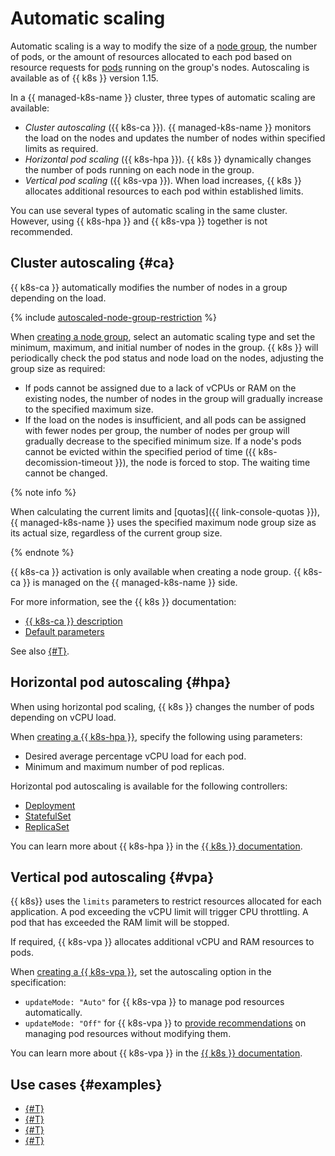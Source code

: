 # Automatic scaling

Automatic scaling is a way to modify the size of a [node group](./index.md#node-group), the number of pods, or the amount of resources allocated to each pod based on resource requests for [pods](./index.md#pod) running on the group's nodes. Autoscaling is available as of {{ k8s }} version 1.15.

In a {{ managed-k8s-name }} cluster, three types of automatic scaling are available:
* _Cluster autoscaling_ ({{ k8s-ca }}). {{ managed-k8s-name }} monitors the load on the nodes and updates the number of nodes within specified limits as required.
* _Horizontal pod scaling_ ({{ k8s-hpa }}). {{ k8s }} dynamically changes the number of pods running on each node in the group.
* _Vertical pod scaling_ ({{ k8s-vpa }}). When load increases, {{ k8s }} allocates additional resources to each pod within established limits.

You can use several types of automatic scaling in the same cluster. However, using {{ k8s-hpa }} and {{ k8s-vpa }} together is not recommended.

## Cluster autoscaling {#ca}

{{ k8s-ca }} automatically modifies the number of nodes in a group depending on the load.

{% include [autoscaled-node-group-restriction](../../_includes/managed-kubernetes/autoscaled-node-group-restriction.md) %}

When [creating a node group](../operations/node-group/node-group-create.md), select an automatic scaling type and set the minimum, maximum, and initial number of nodes in the group. {{ k8s }} will periodically check the pod status and node load on the nodes, adjusting the group size as required:
* If pods cannot be assigned due to a lack of vCPUs or RAM on the existing nodes, the number of nodes in the group will gradually increase to the specified maximum size.
* If the load on the nodes is insufficient, and all pods can be assigned with fewer nodes per group, the number of nodes per group will gradually decrease to the specified minimum size. If a node's pods cannot be evicted within the specified period of time ({{ k8s-decomission-timeout }}), the node is forced to stop. The waiting time cannot be changed.

{% note info %}

When calculating the current limits and [quotas]({{ link-console-quotas }}), {{ managed-k8s-name }} uses the specified maximum node group size as its actual size, regardless of the current group size.

{% endnote %}

{{ k8s-ca }} activation is only available when creating a node group. {{ k8s-ca }} is managed on the {{ managed-k8s-name }} side.

For more information, see the {{ k8s }} documentation:

* [{{ k8s-ca }} description](https://github.com/kubernetes/autoscaler/tree/master/cluster-autoscaler)
* [Default parameters](https://github.com/kubernetes/autoscaler/blob/c6b754c359a8563050933a590f9a5dece823c836/cluster-autoscaler/FAQ.md#what-are-the-parameters-to-ca)

See also [{#T}](../qa/cluster-autoscaler.md).

## Horizontal pod autoscaling {#hpa}

When using horizontal pod scaling, {{ k8s }} changes the number of pods depending on vCPU load.

When [creating a {{ k8s-hpa }}](../operations/autoscale.md#hpa), specify the following using parameters:
* Desired average percentage vCPU load for each pod.
* Minimum and maximum number of pod replicas.

Horizontal pod autoscaling is available for the following controllers:
* [Deployment](https://kubernetes.io/docs/concepts/workloads/controllers/deployment/)
* [StatefulSet](https://kubernetes.io/docs/concepts/workloads/controllers/statefulset/)
* [ReplicaSet](https://kubernetes.io/docs/concepts/workloads/controllers/replicaset/)

You can learn more about {{ k8s-hpa }} in the [{{ k8s }} documentation](https://kubernetes.io/docs/tasks/run-application/horizontal-pod-autoscale/).

## Vertical pod autoscaling {#vpa}

{{ k8s}} uses the `limits` parameters to restrict resources allocated for each application. A pod exceeding the vCPU limit will trigger CPU throttling. A pod that has exceeded the RAM limit will be stopped.

If required, {{ k8s-vpa }} allocates additional vCPU and RAM resources to pods.

When [creating a {{ k8s-vpa }}](../operations/autoscale.md#vpa), set the autoscaling option in the specification:
* `updateMode: "Auto"` for {{ k8s-vpa }} to manage pod resources automatically.
* `updateMode: "Off"` for {{ k8s-vpa }} to [provide recommendations](https://github.com/kubernetes/autoscaler/tree/master/vertical-pod-autoscaler#quick-start) on managing pod resources without modifying them.

You can learn more about {{ k8s-vpa }} in the [{{ k8s }} documentation](https://github.com/kubernetes/autoscaler/tree/master/vertical-pod-autoscaler).

## Use cases {#examples}

* [{#T}](../tutorials/autoscaling.md)
* [{#T}](../tutorials/vpa-autoscaling.md)
* [{#T}](../tutorials/load-testing-grpc-autoscaling.md)
* [{#T}](../tutorials/cert-manager-webhook.md)